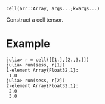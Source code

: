 ```
cell(arr::Array, args...;kwargs...)
```

Construct a cell tensor. 

# Example

```julia-REPL
julia> r = cell([[1.],[2.,3.]])
julia> run(sess, r[1])
1-element Array{Float32,1}:
 1.0
julia> run(sess, r[2])
2-element Array{Float32,1}:
 2.0
 3.0
```
